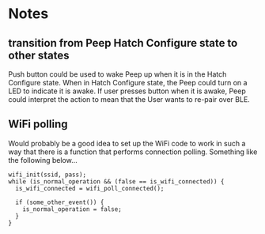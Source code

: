 # Notes

## transition from Peep Hatch Configure state to other states

Push button could be used to wake Peep up when it is in the Hatch Configure
state. When in Hatch Configure state, the Peep could turn on a LED to indicate
it is awake. If user presses button when it is awake, Peep could interpret the
action to mean that the User wants to re-pair over BLE.

## WiFi polling

Would probably be a good idea to set up the WiFi code to work in such a way
that there is a function that performs connection polling. Something like the
following below...
```
wifi_init(ssid, pass);
while (is_normal_operation && (false == is_wifi_connected)) {
  is_wifi_connected = wifi_poll_connected();

  if (some_other_event()) {
    is_normal_operation = false;
  }
}
```

